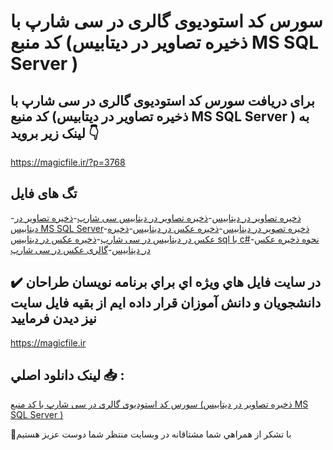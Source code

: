 # سورس کد استودیوی گالری در سی شارپ با کد منبع (ذخیره تصاویر در دیتابیس MS SQL Server )

## برای دریافت سورس کد استودیوی گالری در سی شارپ با کد منبع (ذخیره تصاویر در دیتابیس MS SQL Server ) به لینک زیر بروید 👇

https://magicfile.ir/?p=3768

## تگ های فایل

-[ذخیره تصاویر در دیتابیس](https://magicfile.ir/product/%da%a9%d8%af-%d8%a7%d8%b3%d8%aa%d9%88%d8%af%db%8c%d9%88%db%8c-%da%af%d8%a7%d9%84%d8%b1%db%8c-%d8%af%d8%b1-%d8%b3%db%8c-%d8%b4%d8%a7%d8%b1%d9%be-%d8%b0%d8%ae%db%8c%d8%b1%d9%87-%d8%aa%d8%b5%d8%a7%d9%88%db%8c%d8%b1-%d8%af%d8%b1-%d8%af%db%8c%d8%aa%d8%a7%d8%a8%db%8c%d8%b3/)-[ذخیره تصاویر در دیتابیس سی شارپ](https://magicfile.ir/product/%da%a9%d8%af-%d8%a7%d8%b3%d8%aa%d9%88%d8%af%db%8c%d9%88%db%8c-%da%af%d8%a7%d9%84%d8%b1%db%8c-%d8%af%d8%b1-%d8%b3%db%8c-%d8%b4%d8%a7%d8%b1%d9%be-%d8%b0%d8%ae%db%8c%d8%b1%d9%87-%d8%aa%d8%b5%d8%a7%d9%88%db%8c%d8%b1-%d8%af%d8%b1-%d8%af%db%8c%d8%aa%d8%a7%d8%a8%db%8c%d8%b3/)-[ذخیره تصاویر در دیتابیس MS SQL Server](https://magicfile.ir/product/%da%a9%d8%af-%d8%a7%d8%b3%d8%aa%d9%88%d8%af%db%8c%d9%88%db%8c-%da%af%d8%a7%d9%84%d8%b1%db%8c-%d8%af%d8%b1-%d8%b3%db%8c-%d8%b4%d8%a7%d8%b1%d9%be-%d8%b0%d8%ae%db%8c%d8%b1%d9%87-%d8%aa%d8%b5%d8%a7%d9%88%db%8c%d8%b1-%d8%af%d8%b1-%d8%af%db%8c%d8%aa%d8%a7%d8%a8%db%8c%d8%b3/)-[ذخیره تصویر در دیتابیس](https://magicfile.ir/product/%da%a9%d8%af-%d8%a7%d8%b3%d8%aa%d9%88%d8%af%db%8c%d9%88%db%8c-%da%af%d8%a7%d9%84%d8%b1%db%8c-%d8%af%d8%b1-%d8%b3%db%8c-%d8%b4%d8%a7%d8%b1%d9%be-%d8%b0%d8%ae%db%8c%d8%b1%d9%87-%d8%aa%d8%b5%d8%a7%d9%88%db%8c%d8%b1-%d8%af%d8%b1-%d8%af%db%8c%d8%aa%d8%a7%d8%a8%db%8c%d8%b3/)-[ذخیره عکس در دیتابیس](https://magicfile.ir/product/%da%a9%d8%af-%d8%a7%d8%b3%d8%aa%d9%88%d8%af%db%8c%d9%88%db%8c-%da%af%d8%a7%d9%84%d8%b1%db%8c-%d8%af%d8%b1-%d8%b3%db%8c-%d8%b4%d8%a7%d8%b1%d9%be-%d8%b0%d8%ae%db%8c%d8%b1%d9%87-%d8%aa%d8%b5%d8%a7%d9%88%db%8c%d8%b1-%d8%af%d8%b1-%d8%af%db%8c%d8%aa%d8%a7%d8%a8%db%8c%d8%b3/)-[ذخیره عکس در دیتابیس در سی شارپ](https://magicfile.ir/product/%da%a9%d8%af-%d8%a7%d8%b3%d8%aa%d9%88%d8%af%db%8c%d9%88%db%8c-%da%af%d8%a7%d9%84%d8%b1%db%8c-%d8%af%d8%b1-%d8%b3%db%8c-%d8%b4%d8%a7%d8%b1%d9%be-%d8%b0%d8%ae%db%8c%d8%b1%d9%87-%d8%aa%d8%b5%d8%a7%d9%88%db%8c%d8%b1-%d8%af%d8%b1-%d8%af%db%8c%d8%aa%d8%a7%d8%a8%db%8c%d8%b3/)-[ذخیره عکس در دیتابیس sql با c#](https://magicfile.ir/product/%da%a9%d8%af-%d8%a7%d8%b3%d8%aa%d9%88%d8%af%db%8c%d9%88%db%8c-%da%af%d8%a7%d9%84%d8%b1%db%8c-%d8%af%d8%b1-%d8%b3%db%8c-%d8%b4%d8%a7%d8%b1%d9%be-%d8%b0%d8%ae%db%8c%d8%b1%d9%87-%d8%aa%d8%b5%d8%a7%d9%88%db%8c%d8%b1-%d8%af%d8%b1-%d8%af%db%8c%d8%aa%d8%a7%d8%a8%db%8c%d8%b3/)-[نحوه ذخیره عکس در دیتابیس](https://magicfile.ir/product/%da%a9%d8%af-%d8%a7%d8%b3%d8%aa%d9%88%d8%af%db%8c%d9%88%db%8c-%da%af%d8%a7%d9%84%d8%b1%db%8c-%d8%af%d8%b1-%d8%b3%db%8c-%d8%b4%d8%a7%d8%b1%d9%be-%d8%b0%d8%ae%db%8c%d8%b1%d9%87-%d8%aa%d8%b5%d8%a7%d9%88%db%8c%d8%b1-%d8%af%d8%b1-%d8%af%db%8c%d8%aa%d8%a7%d8%a8%db%8c%d8%b3/)-[گالری عکس در سی شارپ](https://magicfile.ir/product/%da%a9%d8%af-%d8%a7%d8%b3%d8%aa%d9%88%d8%af%db%8c%d9%88%db%8c-%da%af%d8%a7%d9%84%d8%b1%db%8c-%d8%af%d8%b1-%d8%b3%db%8c-%d8%b4%d8%a7%d8%b1%d9%be-%d8%b0%d8%ae%db%8c%d8%b1%d9%87-%d8%aa%d8%b5%d8%a7%d9%88%db%8c%d8%b1-%d8%af%d8%b1-%d8%af%db%8c%d8%aa%d8%a7%d8%a8%db%8c%d8%b3/)

## ✔️ در سايت فايل هاي ويژه اي براي برنامه نويسان طراحان دانشجويان و دانش آموزان قرار داده ايم از بقيه فايل سايت نيز ديدن فرماييد

https://magicfile.ir


## لينک دانلود اصلي 📥 :

[سورس کد استودیوی گالری در سی شارپ با کد منبع (ذخیره تصاویر در دیتابیس MS SQL Server )](https://magicfile.ir/product/%da%a9%d8%af-%d8%a7%d8%b3%d8%aa%d9%88%d8%af%db%8c%d9%88%db%8c-%da%af%d8%a7%d9%84%d8%b1%db%8c-%d8%af%d8%b1-%d8%b3%db%8c-%d8%b4%d8%a7%d8%b1%d9%be-%d8%b0%d8%ae%db%8c%d8%b1%d9%87-%d8%aa%d8%b5%d8%a7%d9%88%db%8c%d8%b1-%d8%af%d8%b1-%d8%af%db%8c%d8%aa%d8%a7%d8%a8%db%8c%d8%b3/) 


🙏با تشکر از همراهي شما مشتاقانه در وبسایت منتظر شما دوست عزیز هستیم

